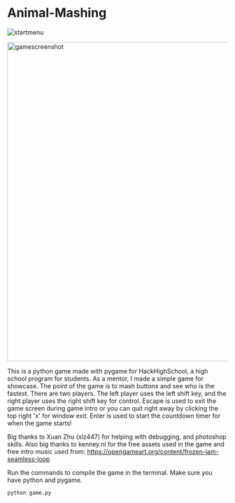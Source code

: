 # Animal-Mashing

![startmenu](https://user-images.githubusercontent.com/10473118/49051851-649df380-f19e-11e8-8830-da4395e9cf53.png)

<img width="730" alt="gamescreenshot" src="https://user-images.githubusercontent.com/10473118/49052014-fe65a080-f19e-11e8-9039-7df37cc2a59d.png">

This is a python game made with pygame for HackHighSchool, a high school program for students. As a mentor, I made a simple game for showcase. The point of the game is to mash buttons and see who is the fastest. There are two players. The left player uses the left shift key, and the right player uses the right shift key for control. Escape is used to exit the game screen during game intro or you can quit right away by clicking the top right 'x' for window exit. Enter is used to start the countdown timer for when the game starts!

Big thanks to Xuan Zhu (xlz447) for helping with debugging, and photoshop skills. Also big thanks to kenney.nl for the free assets used in the game and free intro music used from:
https://opengameart.org/content/frozen-jam-seamless-loop

Run the commands to compile the game in the terminal. Make sure you have python and pygame.  
```
python game.py
```
